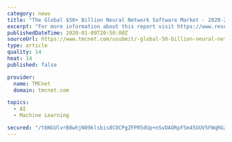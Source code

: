 ```yaml
---
category: news
title: "The Global $50+ Billion Neural Network Software Market - 2020-2025 Outlook Report"
excerpt: "For more information about this report visit https://www.researchandmarkets.com/r/x5wn4g"
publishedDateTime: 2020-01-09T20:50:00Z
sourceUrl: https://www.tmcnet.com/usubmit/-global-50-billion-neural-network-software-market-2020-/2020/01/09/9079369.htm
type: article
quality: 14
heat: 14
published: false

provider:
  name: TMCnet
  domain: tmcnet.com

topics:
  - AI
  - Machine Learning

secured: "/tbNGUlvrB8whjN09klsbis8COCPgZFPR5dUp+nSvDAORpF5m45UUV5FWqRGzOLULs0wRSmYdxS4WAby2ZNVLsQoYFPt0nXaNLBL/0tp7/8eUmtwTzdcntUSJbtzSzvefKXSvHrsW1BgJpo85le3Zxw3YDfnBvA1thT3XWG5SgF3MG1Yiq7K8HIZBTcEbkD9rfohhkPdurMUiyHnYWGK6ZNkLhBP20Sg4UpwVmnBtmyvQ884bGKOV8CT57xmZ66KHI2e01XwIxZbeu6HhLHRfWSvfYTjPhmcyWx5aEtV8bo=;LM34sYWX9KkIYhzINM3Ixw=="
---
```


